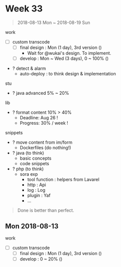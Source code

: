 # Week 33

> 2018-08-13 Mon ~ 2018-08-19 Sun

work

- [ ] custom transcode
    - [ ] final design : Mon (1 day), 3rd version ()
        - Wait for @wukai's design. To implement.
    - [ ] develop : Mon ~ Wed (3 days), 0 ~ 100% ()
- ? detect & alarm
    - auto-deploy : to think design & implementation

stu

- ? java advanced 5% ~ 20%

lib

- ? format content 10% > 40%
    - Deadline: Aug 26 !
    - Progress: 30% / week !

snippets

- ? move content from im/form
    - Dockerfiles (do nothing!)
- ? java (to think)
    - basic concepts
    - code snippets
- ? php (to think)
    - sora exp
        - tool function : helpers from Lavarel
        - http : Api
        - log : Log
        - plugin : Yaf
        - …

> Done is better than perfect.

## Mon 2018-08-13

work

- [ ] custom transcode
    - [ ] final design : Mon (1 day), 3rd version ()
    - [ ] develop : 0 ~ 20% ()
